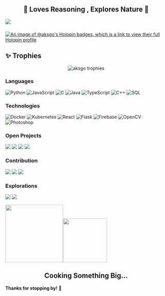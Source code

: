 <h2 align="center"> 🧠 Loves Reasoning , Explores Nature 🌿 </h2>


<div align="left">
  <img src="https://profile-counter.glitch.me/aksgo/count.svg?"  />
</div>

### 
[![An image of @aksgo's Holopin badges, which is a link to view their full Holopin profile](https://holopin.me/aksgo)](https://holopin.io/@aksgo)


## ✨ Trophies

<p align="center">
  <img src="https://github-profile-trophy.vercel.app/?username=aksgo&theme=darkhub&no-frame=true&column=7" alt="aksgo trophies" />
</p>

### Languages

![Python](https://img.shields.io/badge/-Python-000?&logo=Python)
![JavaScript](https://img.shields.io/badge/-JavaScript-000?&logo=JavaScript)
![C](https://img.shields.io/badge/-C-000?&logo=C)
![Java](https://img.shields.io/badge/-Java-000?&logo=Java&logoColor=007396)
![TypeScript](https://img.shields.io/badge/-TypeScript-000?&logo=TypeScript)
![C++](https://img.shields.io/badge/-C++-000?&logo=c%2b%2b&logoColor=00599C)
![SQL](https://img.shields.io/badge/-SQL-000?&logo=MySQL)

### Technologies

![Docker](https://img.shields.io/badge/-Docker-000?&logo=Docker)
![Kubernetes](https://img.shields.io/badge/-Kubernetes-000?&logo=Kubernetes)
![React](https://img.shields.io/badge/-React-000?&logo=React)
![Flask](https://img.shields.io/badge/-Flask-000?logo=Flask)
![Firebase](https://img.shields.io/badge/-Firebase-000?logo=Firebase)
![OpenCV](https://img.shields.io/badge/-OpenCV-000?logo=opencv&logoColor=white)
![Photoshop](https://img.shields.io/badge/-Photoshop-000?logo=adobephotoshop&logoColor=white)

### Open Projects

[![](https://img.shields.io/badge/-🧑‍💻%20UniAlgo-000)](https://github.com/Aksgo/unialgo)
[![](https://img.shields.io/badge/-🚥%20DOME%20Optimizer-000)](https://github.com/Aksgo/DOME-traffic-optimizer)
[![](https://img.shields.io/badge/-Terminal%20Coder-000?logo=gnubash&logoColor=white)](https://github.com/Aksgo/cli-coding-platform)
[![](https://img.shields.io/badge/-🌐%20BlogSphere-000)](https://github.com/Aksgo/BlogSphere)


### Contribution
[![](https://img.shields.io/badge/-🏫%20FedEx%20Inter%20IIT-000)](https://github.com/Aksgo/FedEx-Supply-Chain-Inter-IIT)
[![](https://img.shields.io/badge/-🧑‍🚀%20IIT%20BHU%20Astronomy-000)](https://github.com/Aksgo/Astronomy-IIT-BHU-core)
[![](https://img.shields.io/badge/-StockMind-000?logo=plotly&logoColor=white)](https://github.com/Aksgo/StockMind)

### Explorations
[![](https://img.shields.io/badge/-Quantum%20Information-000?logo=qiskit&logoColor=white)](https://github.com/Aksgo/Quantum-Information)
[![](https://img.shields.io/badge/-Invisibility%20Cloak-000?logo=opencv&logoColor=white)](https://github.com/Aksgo/Invisibility-Cloak)


<img height="180em" src="https://github-readme-stats-eight-theta.vercel.app/api?username=aksgo&show_icons=true&theme=algolia&include_all_commits=true&count_private=true"/><!-- wi*quL3fcV --><img height="137px" src="https://github-readme-stats.vercel.app/api/top-langs/?username=aksgo&hide=html&hide_title=true&hide_border=true&layout=compact&langs_count=6&exclude_repo=comp426,Redventures-Movie-Quotes&text_color=000&icon_color=fff&bg_color=0,52fa5a,4dfcff,c64dff&theme=graywhite" /></a>



<h2 align="center">Cooking Something Big...</h2>


**Thanks for stopping by!** 🌟

